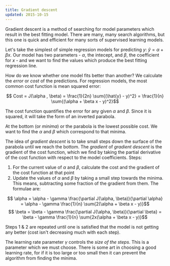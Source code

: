 ```yaml
---
title: Gradient descent
updated: 2015-10-15
---
```


<script type="text/x-mathjax-config">
    MathJax.Hub.Config({
      jax: ["input/TeX", "output/HTML-CSS"],
      tex2jax: {
        inlineMath: [ ['$', '$'], ["\(", "\)"] ],
        displayMath: [ ['$$', '$$'], ["\[", "\]"] ],
        processEscapes: true,
        skipTags: ['script', 'noscript', 'style', 'textarea', 'pre', 'code']
      }
      //,
      //displayAlign: "left",
      //displayIndent: "2em"
    });
</script>
<script type="text/javascript" src="http://cdn.mathjax.org/mathjax/latest/MathJax.js?config=TeX-AMS-MML_HTMLorMML"></script>

Gradient descent is a method of searching for model parameters which result in the best fitting model. There are many, many search algorithms, but this one is quick and efficient for many sorts of supervised learning models.

Let's take the simplest of simple regression models for predicting $y$: $\hat{y} = \alpha + \beta x$. Our model has two parameters - $\alpha$, the intecept, and $\beta$, the coefficient for $x$ - and we want to find the values which produce the best fitting regression line.

How do we know whether one model fits better than another? We calculate the _error_ or _cost_ of the predictions. For regression models, the most common cost function is mean squared error:

$$ Cost = J(\alpha , \beta) = \frac{1}{2n} \sum{(\hat{y} - y)^2} = \frac{1}{n} \sum{(\alpha + \beta x - y)^2}$$

The cost function quantifies the error for any given $\alpha$ and $\beta$. Since it is squared, it will take the form of an inverted parabola.

At the bottom (or _minima_) or the parabola is the lowest possible cost. We want to find the $\alpha$ and $\beta$ which correspond to that minima.

The idea of _gradient descent_ is to take small steps down the surface of the parabola until we reach the bottom. The _gradient_ of _gradient descent_ is the gradient of the cost function, which we find by taking the partial derivative of the cost function with respect to the model coefficients. Steps:

1. For the current value of $\alpha$ and $\beta$, calculate the cost and the gradient of the cost function at that point
2. Update the values of $\alpha$ and $\beta$ by taking a small step towards the minima. This means, subtracting some fraction of the gradient from them. The formulae are:

$$ \alpha = \alpha - \gamma \frac{\partial J(\alpha, \beta)}{\partial \alpha} = \alpha - \gamma \frac{1}{n} \sum{2(\alpha + \beta x - y)}$$
$$ \beta = \beta - \gamma \frac{\partial J(\alpha, \beta)}{\partial \beta} = \beta - \gamma \frac{1}{n} \sum{2x(\alpha + \beta x - y)}$$

Steps 1 & 2 are repeated until one is satisfied that the model is not getting any better (cost isn't decreasing much with each step).

The learning rate parameter $\gamma$ controls the _size of the steps_. This is a parameter which we must choose. There is some art in choosing a good learning rate, for if it is too large or too small then it can prevent the algorithm from finding the minima.
